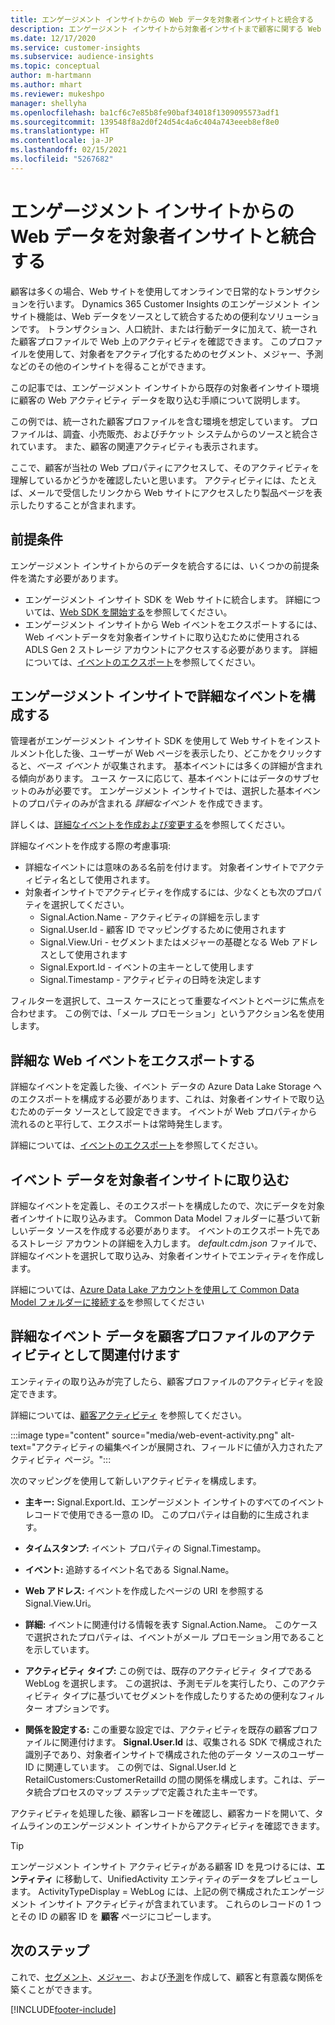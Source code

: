 ```yaml
---
title: エンゲージメント インサイトからの Web データを対象者インサイトと統合する
description: エンゲージメント インサイトから対象者インサイトまで顧客に関する Web 情報を提供します。
ms.date: 12/17/2020
ms.service: customer-insights
ms.subservice: audience-insights
ms.topic: conceptual
author: m-hartmann
ms.author: mhart
ms.reviewer: mukeshpo
manager: shellyha
ms.openlocfilehash: ba1cf6c7e85b8fe90baf34018f1309095573adf1
ms.sourcegitcommit: 139548f8a2d0f24d54c4a6c404a743eeeb8ef8e0
ms.translationtype: HT
ms.contentlocale: ja-JP
ms.lasthandoff: 02/15/2021
ms.locfileid: "5267682"
---
```

# <a name="integrate-web-data-from-engagement-insights-with-audience-insights"></a>エンゲージメント インサイトからの Web データを対象者インサイトと統合する

顧客は多くの場合、Web サイトを使用してオンラインで日常的なトランザクションを行います。 Dynamics 365 Customer Insights のエンゲージメント インサイト機能は、Web データをソースとして統合するための便利なソリューションです。 トランザクション、人口統計、または行動データに加えて、統一された顧客プロファイルで Web 上のアクティビティを確認できます。 このプロファイルを使用して、対象者をアクティブ化するためのセグメント、メジャー、予測などのその他のインサイトを得ることができます。

この記事では、エンゲージメント インサイトから既存の対象者インサイト環境に顧客の Web アクティビティ データを取り込む手順について説明します。

この例では、統一された顧客プロファイルを含む環境を想定しています。 プロファイルは、調査、小売販売、およびチケット システムからのソースと統合されています。 また、顧客の関連アクティビティも表示されます。 

ここで、顧客が当社の Web プロパティにアクセスして、そのアクティビティを理解しているかどうかを確認したいと思います。 アクティビティには、たとえば、メールで受信したリンクから Web サイトにアクセスしたり製品ページを表示したりすることが含まれます。

## <a name="prerequisites"></a>前提条件

エンゲージメント インサイトからのデータを統合するには、いくつかの前提条件を満たす必要があります。 

- エンゲージメント インサイト SDK を Web サイトに統合します。 詳細については、[Web SDK を開始する](../engagement-insights/instrument-website.md)を参照してください。
- エンゲージメント インサイトから Web イベントをエクスポートするには、Web イベントデータを対象者インサイトに取り込むために使用される ADLS Gen 2 ストレージ アカウントにアクセスする必要があります。 詳細については、[イベントのエクスポート](../engagement-insights/export-events.md)を参照してください。

## <a name="configure-refined-events-in-engagement-insights"></a>エンゲージメント インサイトで詳細なイベントを構成する

管理者がエンゲージメント インサイト SDK を使用して Web サイトをインストルメント化した後、ユーザーが Web ページを表示したり、どこかをクリックすると、*ベース イベント* が収集されます。 基本イベントには多くの詳細が含まれる傾向があります。 ユース ケースに応じて、基本イベントにはデータのサブセットのみが必要です。 エンゲージメント インサイトでは、選択した基本イベントのプロパティのみが含まれる *詳細なイベント* を作成できます。     

詳しくは、[詳細なイベントを作成および変更する](../engagement-insights/refined-events.md)を参照してください。

詳細なイベントを作成する際の考慮事項: 

- 詳細なイベントには意味のある名前を付けます。 対象者インサイトでアクティビティ名として使用されます。
- 対象者インサイトでアクティビティを作成するには、少なくとも次のプロパティを選択してください。 
    - Signal.Action.Name - アクティビティの詳細を示します
    - Signal.User.Id - 顧客 ID でマッピングするために使用されます
    - Signal.View.Uri - セグメントまたはメジャーの基礎となる Web アドレスとして使用されます
    - Signal.Export.Id - イベントの主キーとして使用します <!-- system generated, do we need to list?-->
    - Signal.Timestamp - アクティビティの日時を決定します

フィルターを選択して、ユース ケースにとって重要なイベントとページに焦点を合わせます。 この例では、「メール プロモーション」というアクション名を使用します。

## <a name="export-the-refined-web-events"></a>詳細な Web イベントをエクスポートする 

詳細なイベントを定義した後、イベント データの Azure Data Lake Storage へのエクスポートを構成する必要があります、これは、対象者インサイトで取り込むためのデータ ソースとして設定できます。 イベントが Web プロパティから流れるのと平行して、エクスポートは常時発生します。

詳細については、[イベントのエクスポート](../engagement-insights/export-events.md)を参照してください。

## <a name="ingest-event-data-to-audience-insights"></a>イベント データを対象者インサイトに取り込む

詳細なイベントを定義し、そのエクスポートを構成したので、次にデータを対象者インサイトに取り込みます。 Common Data Model フォルダーに基づいて新しいデータ ソースを作成する必要があります。 イベントのエクスポート先であるストレージ アカウントの詳細を入力します。 *default.cdm.json* ファイルで、詳細なイベントを選択して取り込み、対象者インサイトでエンティティを作成します。

詳細については、[Azure Data Lake アカウントを使用して Common Data Model フォルダーに接続する](connect-common-data-model.md)を参照してください


## <a name="relate-refined-event-data-as-an-activity-of-a-customer-profile"></a>詳細なイベント データを顧客プロファイルのアクティビティとして関連付けます

エンティティの取り込みが完了したら、顧客プロファイルのアクティビティを設定できます。

詳細については、[顧客アクティビティ](activities.md) を参照してください。

:::image type="content" source="media/web-event-activity.png" alt-text="アクティビティの編集ペインが展開され、フィールドに値が入力されたアクティビティ ページ。":::

次のマッピングを使用して新しいアクティビティを構成します。 

- **主キー:** Signal.Export.Id、エンゲージメント インサイトのすべてのイベント レコードで使用できる一意の ID。 このプロパティは自動的に生成されます。

- **タイムスタンプ:** イベント プロパティの Signal.Timestamp。

- **イベント:** 追跡するイベント名である Signal.Name。

- **Web アドレス:** イベントを作成したページの URI を参照する Signal.View.Uri。

- **詳細:** イベントに関連付ける情報を表す Signal.Action.Name。 このケースで選択されたプロパティは、イベントがメール プロモーション用であることを示しています。

- **アクティビティ タイプ:** この例では、既存のアクティビティ タイプである WebLog を選択します。 この選択は、予測モデルを実行したり、このアクティビティ タイプに基づいてセグメントを作成したりするための便利なフィルター オプションです。

- **関係を設定する:** この重要な設定では、アクティビティを既存の顧客プロファイルに関連付けます。 **Signal.User.Id** は、収集される SDK で構成された識別子であり、対象者インサイトで構成された他のデータ ソースのユーザー ID に関連しています。 この例では、Signal.User.Id と RetailCustomers:CustomerRetailId の間の関係を構成します。これは、データ統合プロセスのマップ ステップで定義された主キーです。


アクティビティを処理した後、顧客レコードを確認し、顧客カードを開いて、タイムラインのエンゲージメント インサイトからアクティビティを確認できます。 

> [!TIP]
> エンゲージメント インサイト アクティビティがある顧客 ID を見つけるには、**エンティティ** に移動して、UnifiedActivity エンティティのデータをプレビューします。 ActivityTypeDisplay = WebLog には、上記の例で構成されたエンゲージメント インサイト アクティビティが含まれています。 これらのレコードの 1 つとその ID の顧客 ID を **顧客** ページにコピーします。

## <a name="next-steps"></a>次のステップ

これで、[セグメント](segments.md)、[メジャー](measures.md)、および[予測](predictions.md)を作成して、顧客と有意義な関係を築くことができます。


[!INCLUDE[footer-include](../includes/footer-banner.md)]